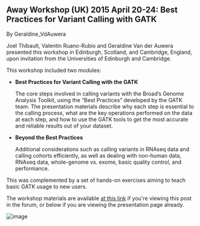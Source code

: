 ## Away Workshop (UK) 2015 April 20-24: Best Practices for Variant Calling with GATK

By Geraldine_VdAuwera

<p>Joel Thibault, Valentin Ruano-Rubio and Geraldine Van der Auwera presented this workshop in Edinburgh, Scotland, and Cambridge, England, upon invitation from the Universities of Edinburgh and Cambridge.</p>

<p>This workshop included two modules:</p>

<ul><li><p><strong>Best Practices for Variant Calling with the GATK</strong></p>

<p>The core steps involved in calling variants with the Broad’s Genome Analysis Toolkit, using the “Best Practices” developed by the GATK team. The presentation materials describe why each step is essential to the calling process, what are the key operations performed on the data at each step, and how to use the GATK tools to get the most accurate and reliable results out of your dataset.</p></li>
<li><p><strong>Beyond the Best Practices</strong></p>

<p>Additional considerations such as calling variants in RNAseq data and calling cohorts efficiently, as well as dealing with non-human data, RNAseq data, whole-genome vs. exome, basic quality control, and performance.</p></li>
</ul><p>This was complemented by a set of hands-on exercises aiming to teach basic GATK usage to new users.</p>

<p>The workshop materials are available <a rel="nofollow" href="http://www.broadinstitute.org/gatk/guide/presentations?id=5993#materials">at this link</a> if you're viewing this post in the forum, or below if you are viewing the presentation page already.</p>

<p><img src="https://us.v-cdn.net/5019796/uploads/FileUpload/aa/2f7372db24ef605a2a7490b084ea2a.png" alt="image" class="embedImage-img importedEmbed-img"></img></p>
